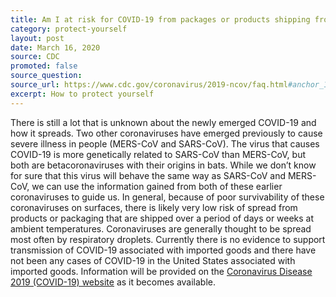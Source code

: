 ```yaml
---
title: Am I at risk for COVID-19 from packages or products shipping from China?
category: protect-yourself
layout: post
date: March 16, 2020
source: CDC
promoted: false
source_question: 
source_url: https://www.cdc.gov/coronavirus/2019-ncov/faq.html#anchor_1584386949645
excerpt: How to protect yourself
---
```


There is still a lot that is unknown about the newly emerged COVID-19 and how it spreads. Two other coronaviruses have emerged
previously to cause severe illness in people (MERS-CoV and SARS-CoV). The virus that causes COVID-19 is more genetically
related to SARS-CoV than MERS-CoV, but both are betacoronaviruses with their origins in bats. While we don’t know for sure
that this virus will behave the same way as SARS-CoV and MERS-CoV, we can use the information gained from both of these
earlier coronaviruses to guide us. In general, because of poor survivability of these coronaviruses on surfaces, there is
likely very low risk of spread from products or packaging that are shipped over a period of days or weeks at ambient
temperatures. Coronaviruses are generally thought to be spread most often by respiratory droplets. Currently there is no
evidence to support transmission of COVID-19 associated with imported goods and there have not been any cases of COVID-19 in
the United States associated with imported goods. Information will be provided on the <a href="https://www.cdc.gov/coronavirus/2019-nCoV/index.html"> Coronavirus Disease 2019 (COVID-19) website</a> as it becomes available.
